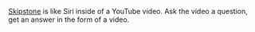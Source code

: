 
[Skipstone](https://share.skip.st/one/d37776c75fe8971103bfca44ce63a7ab) is like Siri inside of a YouTube video. Ask the video a question, get an answer in the form of a video.
